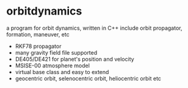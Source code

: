 # orbitdynamics
a program for orbit dynamics, written in C++
include orbit propagator, formation, maneuver, etc
* RKF78 propagator
* many gravity field file supported
* DE405/DE421 for planet's position and velocity
* MSISE-00 atmosphere model
* virtual base class and easy to extend
* geocentric orbit, selenocentric orbit, heliocentric orbit etc
